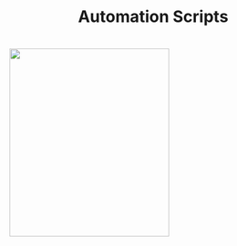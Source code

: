 
<h1 align="center">
   Automation Scripts  
</h1>

<h1 align="left">

  <img height="330" width="280" src="https://github.com/0x157/Scripts/assets/102762345/d92742b7-fc5e-4462-943c-eaacdfc91c5a">

</h1>


